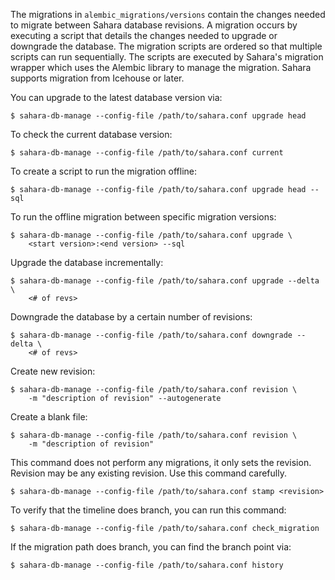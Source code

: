 <!--
Copyright 2012 New Dream Network, LLC (DreamHost)

Licensed under the Apache License, Version 2.0 (the "License"); you may
not use this file except in compliance with the License. You may obtain
a copy of the License at

http://www.apache.org/licenses/LICENSE-2.0

Unless required by applicable law or agreed to in writing, software
distributed under the License is distributed on an "AS IS" BASIS, WITHOUT
WARRANTIES OR CONDITIONS OF ANY KIND, either express or implied. See the
License for the specific language governing permissions and limitations
under the License.
-->

The migrations in ``alembic_migrations/versions`` contain the changes needed to migrate
between Sahara database revisions. A migration occurs by executing a script that
details the changes needed to upgrade or downgrade the database. The migration scripts
are ordered so that multiple scripts can run sequentially. The scripts are executed by
Sahara's migration wrapper which uses the Alembic library to manage the migration. Sahara
supports migration from Icehouse or later.

You can upgrade to the latest database version via:
```
$ sahara-db-manage --config-file /path/to/sahara.conf upgrade head
```

To check the current database version:
```
$ sahara-db-manage --config-file /path/to/sahara.conf current
```

To create a script to run the migration offline:
```
$ sahara-db-manage --config-file /path/to/sahara.conf upgrade head --sql
```

To run the offline migration between specific migration versions:
```
$ sahara-db-manage --config-file /path/to/sahara.conf upgrade \
    <start version>:<end version> --sql
```

Upgrade the database incrementally:
```
$ sahara-db-manage --config-file /path/to/sahara.conf upgrade --delta \
    <# of revs>
```

Downgrade the database by a certain number of revisions:
```
$ sahara-db-manage --config-file /path/to/sahara.conf downgrade --delta \
    <# of revs>
```

Create new revision:
```
$ sahara-db-manage --config-file /path/to/sahara.conf revision \
    -m "description of revision" --autogenerate
```

Create a blank file:
```
$ sahara-db-manage --config-file /path/to/sahara.conf revision \
    -m "description of revision"
```

This command does not perform any migrations, it only sets the revision.
Revision may be any existing revision. Use this command carefully.
```
$ sahara-db-manage --config-file /path/to/sahara.conf stamp <revision>
```

To verify that the timeline does branch, you can run this command:
```
$ sahara-db-manage --config-file /path/to/sahara.conf check_migration
```

If the migration path does branch, you can find the branch point via:
```
$ sahara-db-manage --config-file /path/to/sahara.conf history
```

